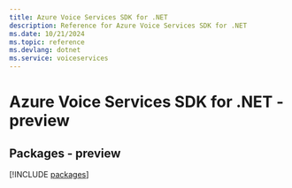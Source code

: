 ```yaml
---
title: Azure Voice Services SDK for .NET
description: Reference for Azure Voice Services SDK for .NET
ms.date: 10/21/2024
ms.topic: reference
ms.devlang: dotnet
ms.service: voiceservices
---
```

# Azure Voice Services SDK for .NET - preview
## Packages - preview
[!INCLUDE [packages](voice-services-index.md)]